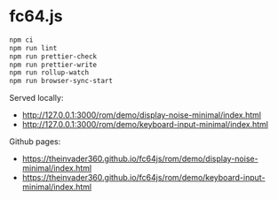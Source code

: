 # fc64.js

```bash
npm ci
npm run lint
npm run prettier-check
npm run prettier-write
npm run rollup-watch
npm run browser-sync-start
```

Served locally:

* <http://127.0.0.1:3000/rom/demo/display-noise-minimal/index.html>
* <http://127.0.0.1:3000/rom/demo/keyboard-input-minimal/index.html>

Github pages:

* <https://theinvader360.github.io/fc64js/rom/demo/display-noise-minimal/index.html>
* <https://theinvader360.github.io/fc64js/rom/demo/keyboard-input-minimal/index.html>
